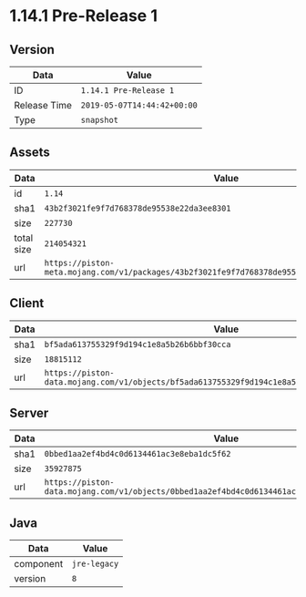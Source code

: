 # 1.14.1 Pre-Release 1

## Version

|**Data**        | **Value**                 |
|----------------|-------------------------|
| ID   | ```1.14.1 Pre-Release 1```   |
| Release Time   | ```2019-05-07T14:44:42+00:00```   |
| Type   | ```snapshot```   |

## Assets

|**Data**        | **Value**                 |
|----------------|-------------------------|
| id   | ```1.14```   |
| sha1   | ```43b2f3021fe9f7d768378de95538e22da3ee8301```   |
| size   | ```227730```   |
| total size  | ```214054321```  |
| url       | ```https://piston-meta.mojang.com/v1/packages/43b2f3021fe9f7d768378de95538e22da3ee8301/1.14.json``` |

## Client

|**Data**        | **Value**                 |
|----------------|-------------------------|
| sha1   | ```bf5ada613755329f9d194c1e8a5b26b6bbf30cca```   |
| size   | ```18815112```   |
| url       | ```https://piston-data.mojang.com/v1/objects/bf5ada613755329f9d194c1e8a5b26b6bbf30cca/client.jar``` |

## Server

|**Data**        | **Value**                 |
|----------------|-------------------------|
| sha1   | ```0bbed1aa2ef4bd4c0d6134461ac3e8eba1dc5f62```   |
| size   | ```35927875```   |
| url       | ```https://piston-data.mojang.com/v1/objects/0bbed1aa2ef4bd4c0d6134461ac3e8eba1dc5f62/server.jar``` |

## Java

|**Data**        | **Value**                 |
|----------------|-------------------------|
| component   | ```jre-legacy```   |
| version   | ```8```   |